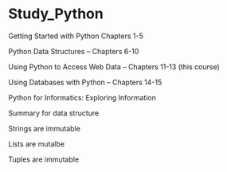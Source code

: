 # Study_Python

Getting Started with Python Chapters 1-5

Python Data Structures – Chapters 6-10

Using Python to Access Web Data – Chapters 11-13 (this course)

Using Databases with Python – Chapters 14-15

Python for Informatics: Exploring Information

Summary for data structure

Strings are immutable

Lists are mutalbe

Tuples are immutable

